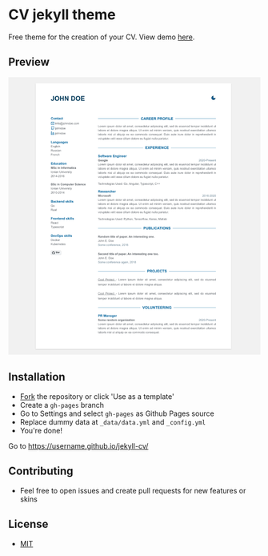 # CV jekyll theme

Free theme for the creation of your CV. View demo [here](https://stavrospanakakis.github.io/jekyll-cv/).

## Preview
![Preview](./preview.png)

## Installation
- [Fork](https://github.com/stavrospanakakis/jekyll-cv/fork) the repository or click 'Use as a template'
- Create a ```gh-pages``` branch
- Go to Settings and select ```gh-pages``` as Github Pages source
- Replace dummy data at ```_data/data.yml``` and ```_config.yml```
- You're done!

Go to https://username.github.io/jekyll-cv/

## Contributing 
- Feel free to open issues and create pull requests for new features or skins

## License
- [MIT](./LICENSE)
